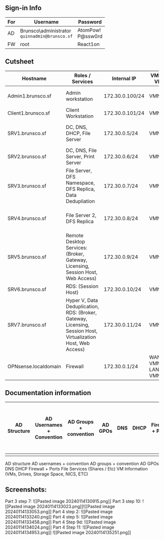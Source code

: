 ## Sign-in Info
| For | Username | Password |
| ---- | ---- | ---- |
| AD | Brunsco\administrator<br>`quinnadmin@brunsco.sf` | AtomPow!<br>P@ssw0rd |
| FW | root | React1on |

## Cutsheet
| Hostname | Roles / Services | Internal IP | VMNET / VLAN | External IP | Default Gateway | External Ports | Notes |
| ---- | ---- | ---- | ---- | ---- | ---- | ---- | ---- |
| Admin1.brunsco.sf | Admin workstation | 172.30.0.100/24 | VMNET15 | N/A | 172.30.0.1 | N/A | Used for administrative tasks |
| Client1.brunsco.sf | Client Workstation | 172.30.0.101/24 | VMNET15 | N/A | 172.30.0.1 | N/A |  |
| SRV1.brunsco.sf | DC, DNS, DHCP, File Server | 172.30.0.5/24 | VMNET15 | N/A | 172.30.0.1 | N/A | DC1, Used as main DNS server for network. |
| SRV2.brunsco.sf | DC, DNS, File Server, Print Server | 172.30.0.6/24 | VMNET15 | N/A | 172.30.0.1 | N/A | DC2 |
| SRV3.brunsco.sf | File Server, DFS Namespace, DFS Replica, Data Dedupliation | 172.30.0.7/24 | VMNET15 | N/A | 172.30.0.1 | N/A | FS1 - namespace server, primary member for replication |
| SRV4.brunsco.sf | File Server 2, DFS Replica | 172.30.0.8/24 | VMNET15 | N/A | 172.30.0.1 | N/A | FS2 - DFS replication between FS1 & FS2 |
| SRV5.brunsco.sf | Remote Desktop Services: (Broker, Gateway, Licensing, Session Host, Web Access)  | 172.30.0.9/24 | VMNET15 | N/A | 172.30.0.1 | N/A | RDS1 - Session-based deployment |
| SRV6.brunsco.sf | RDS: (Session Host) | 172.30.0.10/24 | VMNET15 | N/A | 172.30.0.1 | N/A | RDS2 |
| SRV7.brunsco.sf | Hyper V, Data Deduplication, RDS: (Broker, Gateway, Licensing, Session Host, Virtualization Host, Web Access) | 172.30.0.11/24 | VMNET15 | N/A | 172.30.0.1 | N/A | RDS3 - VDI Deployment |
| OPNsense.localdomain | Firewall | 172.30.0.1/24 | WAN > VMNET1<br>LAN > VMNET15 | 10.10.64.10/20 | 10.10.79.254 | 80, 443 > LAN | Firewall - used for internet access |

## Documentation information
| AD Structure | AD Usernames + Convention | AD Groups + convention | AD GPOs | DNS | DHCP | Firewall + Ports | File Services (Shares, ETC) | VM Info (VMs, Drives, Storage space, NICS, etc.) |
| ---- | ---- | ---- | ---- | ---- | ---- | ---- | ---- | ---- |
|  |  |  |  |  |  |  |  |  |
AD structure
AD usernames + convention
AD groups + convention
AD GPOs
DNS
DHCP
Firewall + Ports
File Services (Shares / Etc)
VM Information (VMs, Drives, Storage Space, NICS, ETC)

## Screenshots:
Part 3 step 7:
![[Pasted image 20240114130915.png]]
Part 3 step 10:
![[Pasted image 20240114133023.png]]![[Pasted image 20240114133053.png]]
Part 4 step 2:
![[Pasted image 20240114133240.png]]
Part 4 step 5:
![[Pasted image 20240114133458.png]]
Part 4 Step 9d:
![[Pasted image 20240114134024.png]]
Part 4 Step 11:
![[Pasted image 20240114134953.png]]
![[Pasted image 20240114135251.png]]